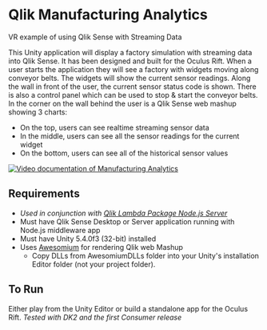 # Qlik Manufacturing Analytics
VR example of using Qlik Sense with Streaming Data

This Unity application will display a factory simulation with streaming data into Qlik Sense. 
It has been designed and built for the Oculus Rift. 
When a user starts the application they will see a factory with widgets moving along conveyor belts. 
The widgets will show the current sensor readings.
Along the wall in front of the user, the current sensor status code is shown. There is also a control panel which can be used to stop & start the conveyor belts.
In the corner on the wall behind the user is a Qlik Sense web mashup showing 3 charts: 
- On the top, users can see realtime streaming sensor data
- In the middle, users can see all the sensor readings for the current widget
- On the bottom, users can see all of the historical sensor values

[![Video documentation of Manufacturing Analytics](https://img.youtube.com/vi/VwbG20pvPzY/0.jpg)](https://www.youtube.com/watch?v=VwbG20pvPzY)

## Requirements
- *Used in conjunction with  [Qlik Lambda Package Node.js Server](https://github.com/ImmersiveAnalytics/LambdaPackage)*
- Must have Qlik Sense Desktop or Server application running with Node.js middleware app
- Must have Unity 5.4.0f3 (32-bit) installed
- Uses [Awesomium](https://github.com/bkeiren/AwesomiumUnity) for rendering Qlik web Mashup
  - Copy DLLs from AwesomiumDLLs folder into your Unity's installation Editor folder (not your project folder).

## To Run
Either play from the Unity Editor or build a standalone app for the Oculus Rift.
*Tested with DK2 and the first Consumer release*
